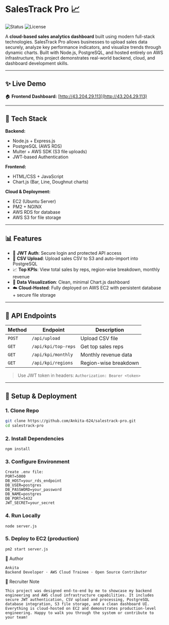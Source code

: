 # SalesTrack Pro 📈
![Status](https://img.shields.io/badge/status-deployed-brightgreen)
![License](https://img.shields.io/badge/license-MIT-blue)


A **cloud-based sales analytics dashboard** built using modern full-stack technologies. SalesTrack Pro allows businesses to upload sales data securely, analyze key performance indicators, and visualize trends through dynamic charts. Built with Node.js, PostgreSQL, and hosted entirely on AWS infrastructure, this project demonstrates real-world backend, cloud, and dashboard development skills.

---

## ✨ Live Demo

🏠 **Frontend Dashboard:** [http://43.204.29.113](http://43.204.29.113)

---

## 🧰 Tech Stack

**Backend:**
- Node.js + Express.js
- PostgreSQL (AWS RDS)
- Multer + AWS SDK (S3 file uploads)
- JWT-based Authentication

**Frontend:**
- HTML/CSS + JavaScript
- Chart.js (Bar, Line, Doughnut charts)

**Cloud & Deployment:**
- EC2 (Ubuntu Server)
- PM2 + NGINX
- AWS RDS for database
- AWS S3 for file storage

---

## 📊 Features

- 🔐 **JWT Auth**: Secure login and protected API access
- 📂 **CSV Upload**: Upload sales CSV to S3 and auto-import into PostgreSQL
- 📈 **Top KPIs**: View total sales by reps, region-wise breakdown, monthly revenue
- 📏 **Data Visualization**: Clean, minimal Chart.js dashboard
- ☁️ **Cloud-Hosted**: Fully deployed on AWS EC2 with persistent database + secure file storage

---

## 🔢 API Endpoints

| Method | Endpoint | Description |
|--------|----------|-------------|
| `POST` | `/api/upload` | Upload CSV file |
| `GET`  | `/api/kpi/top-reps` | Get top sales reps |
| `GET`  | `/api/kpi/monthly` | Monthly revenue data |
| `GET`  | `/api/kpi/regions` | Region-wise breakdown |

> Use JWT token in headers: `Authorization: Bearer <token>`

---

## 🚀 Setup & Deployment

### 1. Clone Repo
```bash
git clone https://github.com/Ankita-624/salestrack-pro.git
cd salestrack-pro
```
### 2. Install Dependencies
```
npm install
```
### 3. Configure Environment
```
Create .env file:
PORT=5000
DB_HOST=your_rds_endpoint
DB_USER=postgres
DB_PASSWORD=your_password
DB_NAME=postgres
DB_PORT=5432
JWT_SECRET=your_secret
```
### 4. Run Locally
```
node server.js
```
### 5. Deploy to EC2 (production)
```
pm2 start server.js
```

👤 Author
```
Ankita
Backend Developer · AWS Cloud Trainee · Open Source Contributor
```


🚀 Recruiter Note
```
This project was designed end-to-end by me to showcase my backend engineering and AWS cloud infrastructure capabilities. It includes secure JWT authentication, CSV upload and processing, PostgreSQL database integration, S3 file storage, and a clean dashboard UI. Everything is cloud-hosted on EC2 and demonstrates production-level engineering. Happy to walk you through the system or contribute to your team!
```
